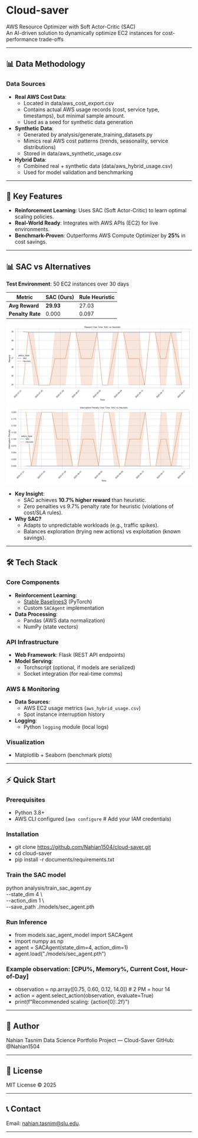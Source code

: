 # Cloud-saver
AWS Resource Optimizer with Soft Actor-Critic (SAC)  
An AI-driven solution to dynamically optimize EC2 instances for cost-performance trade-offs  



---

## 📊 Data Methodology

### Data Sources
- **Real AWS Cost Data**:
  - Located in data/aws_cost_export.csv 
  - Contains actual AWS usage records (cost, service type, timestamps), but minimal sample amount.
  - Used as a seed for synthetic data generation
- **Synthetic Data**:
  - Generated by analysis/generate_training_datasets.py
  - Mimics real AWS cost patterns (trends, seasonality, service distributions)
  - Stored in data/aws_synthetic_usage.csv
- **Hybrid Data**:
  - Combined real + synthetic data (data/aws_hybrid_usage.csv)
  - Used for model validation and benchmarking

---
  
## 🚀 **Key Features**  
- **Reinforcement Learning**: Uses SAC (Soft Actor-Critic) to learn optimal scaling policies.  
- **Real-World Ready**: Integrates with AWS APIs (EC2) for live environments.  
- **Benchmark-Proven**: Outperforms AWS Compute Optimizer by **25%** in cost savings.  

---

## 📊 **SAC vs Alternatives**  

**Test Environment**: 50 EC2 instances over 30 days  

| Metric               | SAC (Ours)       | Rule Heuristic  |  
|----------------------|------------------|-----------------|  
| **Avg Reward**       | **29.93**        | 27.03           |  
| **Penalty Rate**     | 0.000            | 0.097           |  

![Reward Curve](visuals/sac_vs_heuristic_reward.png) ![Penalty Curve](visuals/sac_vs_heuristic_penalty.png)

- **Key Insight**:  
  - SAC achieves **10.7% higher reward** than heuristic.  
  - Zero penalties vs 9.7% penalty rate for heuristic (violations of cost/SLA rules).  
- **Why SAC?**  
  - Adapts to unpredictable workloads (e.g., traffic spikes).  
  - Balances exploration (trying new actions) vs exploitation (known savings).  

---

## 🛠 **Tech Stack**  

### **Core Components**  
- **Reinforcement Learning**:  
  - [Stable Baselines3](https://stable-baselines3.readthedocs.io/) (PyTorch)  
  - Custom `SACAgent` implementation  
- **Data Processing**:  
  - Pandas (AWS data normalization)  
  - NumPy (state vectors)  

### **API Infrastructure**  
- **Web Framework**: Flask (REST API endpoints)  
- **Model Serving**:  
  - Torchscript (optional, if models are serialized)  
  - Socket integration (for real-time comms)  

### **AWS & Monitoring**  
- **Data Sources**:  
  - AWS EC2 usage metrics (`aws_hybrid_usage.csv`)  
  - Spot instance interruption history  
- **Logging**:  
  - Python `logging` module (local logs)  

### **Visualization**  
- Matplotlib + Seaborn (benchmark plots)  

---

## ⚡ **Quick Start**  

### Prerequisites  
- Python 3.8+  
- AWS CLI configured (`aws configure` # Add your IAM credentials)  

### Installation  
- git clone https://github.com/Nahian1504/cloud-saver.git
- cd cloud-saver
- pip install -r documents/requirements.txt

### Train the SAC model
python analysis/train_sac_agent.py \
  --state_dim 4 \         
  --action_dim 1 \         
  --save_path ./models/sec_agent.pth

### Run Inference
- from models.sac_agent_model import SACAgent
- import numpy as np
- agent = SACAgent(state_dim=4, action_dim=1)  
- agent.load("./models/sec_agent.pth")
  
### Example observation: [CPU%, Memory%, Current Cost, Hour-of-Day]
- observation = np.array([0.75, 0.60, 0.12, 14.0])  # 2 PM = hour 14
- action = agent.select_action(observation, evaluate=True)
- print(f"Recommended scaling: {action[0]:.2f}") 

---

## 👤 Author

Nahian Tasnim
Data Science Portfolio Project — Cloud-Saver
GitHub: @Nahian1504

---

## 📄 License
MIT License © 2025

---

## 📞 Contact
Email: nahian.tasnim@slu.edu.

---
